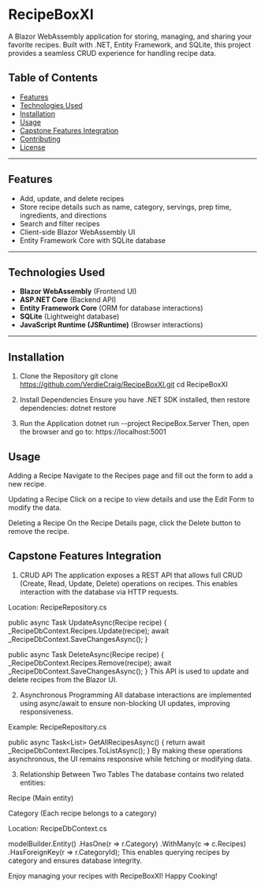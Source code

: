 ﻿# RecipeBoxXI

A Blazor WebAssembly application for storing, managing, and sharing your favorite recipes. Built with .NET, Entity Framework, and SQLite, this project provides a seamless CRUD experience for handling recipe data.

## Table of Contents
- [Features](#features)
- [Technologies Used](#technologies-used)
- [Installation](#installation)
- [Usage](#usage)
- [Capstone Features Integration](#capstone-features-integration)
- [Contributing](#contributing)
- [License](#license)

---

## Features
- Add, update, and delete recipes  
- Store recipe details such as name, category, servings, prep time, ingredients, and directions  
- Search and filter recipes  
- Client-side Blazor WebAssembly UI  
- Entity Framework Core with SQLite database  

---

## Technologies Used
- **Blazor WebAssembly** (Frontend UI)  
- **ASP.NET Core** (Backend API)  
- **Entity Framework Core** (ORM for database interactions)  
- **SQLite** (Lightweight database)  
- **JavaScript Runtime (JSRuntime)** (Browser interactions)  

---

## Installation
1. Clone the Repository
git clone https://github.com/VerdieCraig/RecipeBoxXI.git
cd RecipeBoxXI

2. Install Dependencies
Ensure you have .NET SDK installed, then restore dependencies:
dotnet restore

3. Run the Application
dotnet run --project RecipeBox.Server
Then, open the browser and go to:
https://localhost:5001

## Usage
Adding a Recipe
Navigate to the Recipes page and fill out the form to add a new recipe.

Updating a Recipe
Click on a recipe to view details and use the Edit Form to modify the data.

Deleting a Recipe
On the Recipe Details page, click the Delete button to remove the recipe.

## Capstone Features Integration
1. CRUD API
The application exposes a REST API that allows full CRUD (Create, Read, Update, Delete) operations on recipes. This enables interaction with the database via HTTP requests.

Location: RecipeRepository.cs

public async Task UpdateAsync(Recipe recipe)
{
    _RecipeDbContext.Recipes.Update(recipe);
    await _RecipeDbContext.SaveChangesAsync();
}

public async Task DeleteAsync(Recipe recipe)
{
    _RecipeDbContext.Recipes.Remove(recipe);
    await _RecipeDbContext.SaveChangesAsync();
}
This API is used to update and delete recipes from the Blazor UI.

2. Asynchronous Programming
All database interactions are implemented using async/await to ensure non-blocking UI updates, improving responsiveness.

Example: RecipeRepository.cs

public async Task<List<Recipe>> GetAllRecipesAsync()
{
    return await _RecipeDbContext.Recipes.ToListAsync();
}
By making these operations asynchronous, the UI remains responsive while fetching or modifying data.

3. Relationship Between Two Tables
The database contains two related entities:

Recipe (Main entity)

Category (Each recipe belongs to a category)

Location: RecipeDbContext.cs

modelBuilder.Entity<Recipe>()
    .HasOne(r => r.Category)
    .WithMany(c => c.Recipes)
    .HasForeignKey(r => r.CategoryId);
This enables querying recipes by category and ensures database integrity.

Enjoy managing your recipes with RecipeBoxXI!
Happy Cooking!